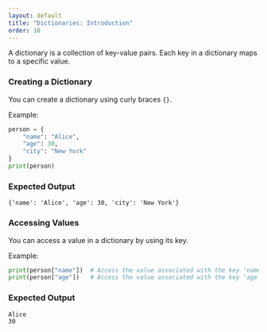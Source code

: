 ```yaml
---
layout: default
title: "Dictionaries: Introduction"
order: 18
---
```


A dictionary is a collection of key-value pairs. Each key in a dictionary maps to a specific value.

### Creating a Dictionary

You can create a dictionary using curly braces `{}`.

Example:

```python
person = {
    "name": "Alice",
    "age": 30,
    "city": "New York"
}
print(person)
```

### Expected Output

```plaintext
{'name': 'Alice', 'age': 30, 'city': 'New York'}
```

### Accessing Values

You can access a value in a dictionary by using its key.

Example:

```python
print(person["name"])  # Access the value associated with the key 'name'
print(person["age"])   # Access the value associated with the key 'age'
```

### Expected Output

```plaintext
Alice
30
```